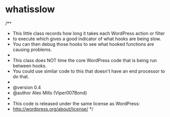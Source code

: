 # whatisslow
/**
 * This little class records how long it takes each WordPress action or filter
 * to execute which gives a good indicator of what hooks are being slow.
 * You can then debug those hooks to see what hooked functions are causing problems.
 * 
 * This class does NOT time the core WordPress code that is being run between hooks.
 * You could use similar code to this that doesn't have an end processor to do that.
 * 
 * @version 0.4
 * @author Alex Mills (Viper007Bond)
 *
 * This code is released under the same license as WordPress:
 * http://wordpress.org/about/license/
 */
